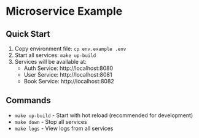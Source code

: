 # Microservice Example

## Quick Start

1. Copy environment file: `cp env.example .env`
2. Start all services: `make up-build`
3. Services will be available at:
   - Auth Service: http://localhost:8080
   - User Service: http://localhost:8081  
   - Book Service: http://localhost:8082

## Commands

- `make up-build` - Start with hot reload (recommended for development)
- `make down` - Stop all services
- `make logs` - View logs from all services
